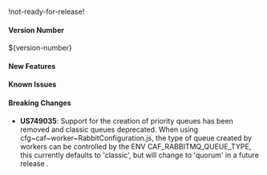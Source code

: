 !not-ready-for-release!

#### Version Number
${version-number}

#### New Features

#### Known Issues

#### Breaking Changes
- **US749035**: Support for the creation of priority queues has been removed and classic queues deprecated. 
When using cfg~caf~worker~RabbitConfiguration.js, the type of queue created by workers can be controlled by the ENV 
CAF_RABBITMQ_QUEUE_TYPE, this currently defaults to 'classic', but will change to 'quorum' in a future release .
